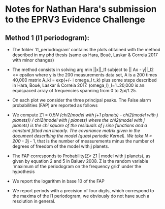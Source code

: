 # Notes for Nathan Hara's submission to the EPRV3 Evidence Challenge

## Method 1 (l1 periodogram):
* The folder 'l1_periodrogram' contains the plots obtained with the method described in my phd thesis (same as Hara, Boué, Laskar & Correia 2017 with minor changes)
* The method consists in solving  arg min ||x||_l1 subject to || Ax - y||_l2 <= epsilon where y is the 200 measurements data set, A is a 200 times 40,000 matrix A_kl = exp(+/- i omega_l t_k) plus some steps described in Hara, Boué, Laskar & Correia 2017. (omega_l)_l=1..20,000 is an equispaced array of frequencies spanning from 0 to 2pi/1.25. 
* On each plot we consider the three principal peaks. The False alarm probabilities (FAP) are reported as follows

* We compute Z1 = 0.5*N (chi2(model with j+1 planets) - chi2(model with j planets)) / chi2(model with j planets) where the chi2(model with j planets) is the chi square of the residuals of j sine functions and a constant fitted non linearly. The covariance matrix given in the document describing the model (quasi periodic Kernel). We take N = 200 - 3*j - 1, that is the number of measurements minus the number of degrees of freedom of the model with j planets.
* The FAP corresponds to Probability(Z> Z1 | model with j planets), as given by equation 2 and 5 in Baluev 2008. Z is the random variable 'maximum of the periodogram on the frequency grid' under the hypothesis 
* We report the logarithm in base 10 of the FAP

* We report periods with a precision of four digits, which correspond to the maxima of the l1 periodogram, we obviously do not have such a resolution in general. 

